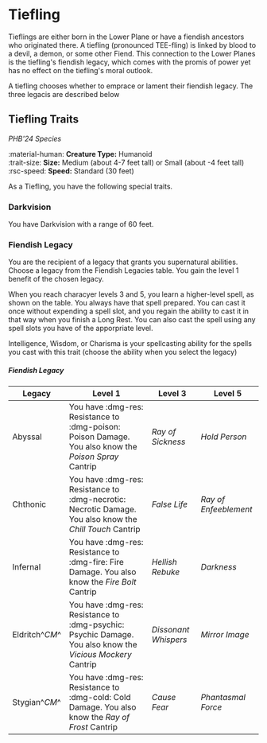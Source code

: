 # Tiefling

Tieflings are either born in the Lower Plane or have a fiendish ancestors who originated there. A tiefling (pronounced TEE-fling) is linked by blood to a devil, a demon, or some other Fiend. This connection to the Lower Planes is the tiefling's fiendish legacy, which comes with the promis of power yet has no effect on the tiefling's moral outlook.

A tiefling chooses whether to emprace or lament their fiendish legacy. The three legacis are described below

## Tiefling Traits

*PHB'24 Species*

:material-human: **Creature Type:** Humanoid  
:trait-size: **Size:** Medium (about 4-7 feet tall) or Small (about -4 feet tall)  
:rsc-speed: **Speed:** Standard (30 feet)

As a Tiefling, you have the following special traits.

### Darkvision

You have Darkvision with a range of 60 feet.

### Fiendish Legacy

You are the recipient of a legacy that grants you supernatural abilities. Choose a legacy from the Fiendish Legacies table. You gain the level 1 benefit of the chosen legacy.

When you reach characyer levels 3 and 5, you learn a higher-level spell, as shown on the table. You always have that spell prepared. You can cast it once without expending a spell slot, and you regain the ability to cast it in that way when you finish a Long Rest. You can also cast the spell using any spell slots you have of the apporpriate level.

Intelligence, Wisdom, or Charisma is your spellcasting ability for the spells you cast with this trait (choose the ability when you select the legacy)

##### Fiendish Legacy

| Legacy | Level 1 | Level 3 | Level 5 |
|---|---|---|---|
| Abyssal | You have :dmg-res: Resistance to :dmg-poison: Poison Damage. You also know the *Poison Spray* Cantrip | *Ray of Sickness* | *Hold Person* |
| Chthonic | You have :dmg-res: Resistance to :dmg-necrotic: Necrotic Damage. You also know the *Chill Touch* Cantrip | *False Life* | *Ray of Enfeeblement* |
| Infernal | You have :dmg-res: Resistance to :dmg-fire: Fire Damage. You also know the *Fire Bolt* Cantrip | *Hellish Rebuke* | *Darkness* |
| Eldritch^*CM*^ | You have :dmg-res: Resistance to :dmg-psychic: Psychic Damage. You also know the *Vicious Mockery* Cantrip | *Dissonant Whispers* | *Mirror Image* |
| Stygian^*CM*^ | You have :dmg-res: Resistance to :dmg-cold: Cold Damage. You also know the *Ray of Frost* Cantrip | *Cause Fear* | *Phantasmal Force* |